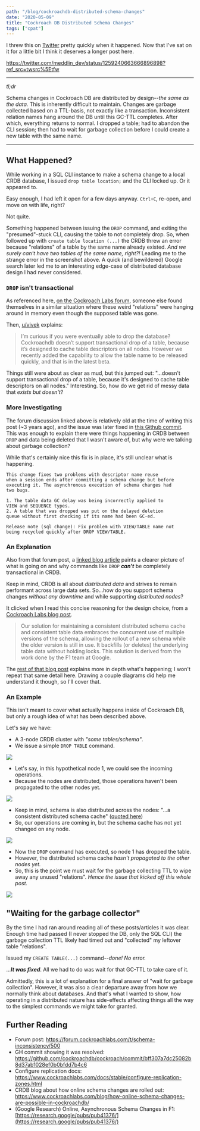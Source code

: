 ```yaml
---
path: "/blog/cockroachdb-distributed-schema-changes"
date: "2020-05-09"
title: "Cockroach DB Distributed Schema Changes"
tags: ["cpat"]
---
```


I threw this on [Twitter](https://twitter.com/meddlin_dev/status/1259240663666896898) pretty quickly when it happened. Now that I've sat on it for a little bit I think it deserves a longer post here.

https://twitter.com/meddlin_dev/status/1259240663666896898?ref_src=twsrc%5Etfw

<hr />

_tl;dr_

Schema changes in Cockroach DB are distributed by design--_the same as the data._ This is inherently difficult to maintain. Changes are garbage collected based on a TTL-basis, not exactly like a transaction. Inconsistent relation names hang around the DB until this GC-TTL completes. After which, everything returns to normal. I dropped a table; had to abandon the CLI session; then had to wait for garbage collection before I could create a new table with the same name.

<hr />

## What Happened?

While working in a SQL CLI instance to make a schema change to a local CRDB database, I issued `drop table location;` and the CLI locked up. Or it appeared to.

Easy enough, I had left it open for a few days anyway. `Ctrl+C`, re-open, and move on with life, right?

Not quite.

Something happened between issuing the `DROP` command, and exiting the "presumed"-stuck CLI, causing the table to not completely drop. So, when followed up with `create table location (...)` the CRDB threw an error because "relations" of a table by the same name already existed. _And we surely can't have two tables of the same name, right?!_ Leading me to the strange error in the screenshot above. A quick (and bewildered) Google search later led me to an interesting edge-case of distributed database design I had never considered.

### `DROP` isn't transactional

As referenced here, [on the Cockroach Labs forum](https://forum.cockroachlabs.com/t/schema-inconsistency/500), someone else found themselves in a similar situation where these weird "relations" were hanging around in memory even though the supposed table was gone.

Then, [u/vivek](https://forum.cockroachlabs.com/u/vivek) explains:

> I’m curious if you were eventually able to drop the database? Cockroachdb doesn’t support transactional drop of a table, because it’s designed to cache table descriptors on all nodes. However we recently added the capability to allow the table name to be released quickly, and that is in the latest beta.

Things still were about as clear as mud, but this jumped out: "...doesn't support transactional drop of a table, because it's designed to cache table descriptors on all nodes." Interesting. So, how do we get rid of messy data that _exists but doesn't_?

### More Investigating

The forum discussion linked above is relatively old at the time of writing this post (~3 years ago), and the issue was later fixed in [this Github commit](https://github.com/cockroachdb/cockroach/commit/bff307a7dc25082b8d37ab1028ef0b0bfdd7b4c6). This was enough to explain there were things happening in CRDB between `DROP` and data being deleted that I wasn't aware of, but why were we talking about garbage collection?

While that's certainly nice this fix is in place, it's still unclear what is happening.

> 
```
This change fixes two problems with descriptor name reuse
when a session ends after committing a schema change but before
executing it. The asynchronous execution of schema changes had
two bugs.

1. The table data GC delay was being incorrectly applied to
VIEW and SEQUENCE types.
2. A table that was dropped was put on the delayed deletion
queue without first checking if its name had been GC-ed.

Release note (sql change): Fix problem with VIEW/TABLE name not
being recycled quickly after DROP VIEW/TABLE.
```

### An Explanation

Also from that forum post, a [linked blog article](https://www.cockroachlabs.com/blog/how-online-schema-changes-are-possible-in-cockroachdb/) paints a clearer picture of what is going on and why commands like `DROP`  _**can't**_ be completely transactional in CRDB.

Keep in mind, CRDB is all about _distributed data_ and strives to remain performant across large data sets. So...how do you support schema changes _without any downtime_ and while supporting _distributed nodes_?

It clicked when I read this concise reasoning for the design choice, from a [Cockroach Labs blog post](https://www.cockroachlabs.com/blog/how-online-schema-changes-are-possible-in-cockroachdb/).

> Our solution for maintaining a consistent distributed schema cache and consistent table data embraces the concurrent use of multiple versions of the schema, allowing the rollout of a new schema while the older version is still in use. It backfills (or deletes) the underlying table data without holding locks. This solution is derived from the work done by the F1 team at Google.

The [rest of that blog post](https://www.cockroachlabs.com/blog/how-online-schema-changes-are-possible-in-cockroachdb/) explains more in depth what's happening; I won't repeat that same detail here. Drawing a couple diagrams did help me understand it though, so I'll cover that.

### An Example

This isn't meant to cover what actually happens inside of Cockroach DB, but only a rough idea of what has been described above.

Let's say we have:

- A 3-node CRDB cluster with _"some tables/schema"_.
- We issue a simple `DROP TABLE` command.

<img src="https://meddlin-web.s3.us-east-2.amazonaws.com/2020-05-11_post_crdb-distributed-schema/schema-01.png" />

- Let's say, in this hypothetical node 1, we could see the incoming operations.
- Because the nodes are distributed, those operations haven't been propagated to the other nodes yet.

<img src="https://meddlin-web.s3.us-east-2.amazonaws.com/2020-05-11_post_crdb-distributed-schema/schema-02.png" />

- Keep in mind, schema is also distributed across the nodes: "...a consistent distributed schema cache" ([quoted here](https://www.cockroachlabs.com/blog/how-online-schema-changes-are-possible-in-cockroachdb/))
- So, our operations are coming in, but the schema cache has not yet changed on any node.

<img src="https://meddlin-web.s3.us-east-2.amazonaws.com/2020-05-11_post_crdb-distributed-schema/schema-03.png" />

- Now the `DROP` command has executed, so node 1 has dropped the table.
- However, the distributed schema cache _hasn't propagated to the other nodes yet._
- So, this is the point we must wait for the garbage collecting TTL to wipe away any unused "relations". _Hence the issue that kicked off this whole post._

<img src="https://meddlin-web.s3.us-east-2.amazonaws.com/2020-05-11_post_crdb-distributed-schema/schema-04.png" />

## "Waiting for the garbage collector"

By the time I had ran around reading all of these posts/articles it was clear. Enough time had passed (I never stopped the DB, only the SQL CLI) the garbage collection TTL likely had timed out and "collected" my leftover table "relations". 

Issued my `CREATE TABLE(...)` command--_done! No error._

..._**It was fixed**_. All we had to do was wait for that GC-TTL to take care of it.

Admittedly, this is a lot of explanation for a final answer of "wait for garbage collection". However, it was also a clear departure away from how we normally think about databases. And that's what I wanted to show, how operating in a distributed nature has side-effects affecting things all the way to the simplest commands we might take for granted.

## Further Reading

- Forum post: https://forum.cockroachlabs.com/t/schema-inconsistency/500
- GH commit showing it was resolved: https://github.com/cockroachdb/cockroach/commit/bff307a7dc25082b8d37ab1028ef0b0bfdd7b4c6
- Configure replication docs: https://www.cockroachlabs.com/docs/stable/configure-replication-zones.html
- CRDB blog about how online schema changes are rolled out: https://www.cockroachlabs.com/blog/how-online-schema-changes-are-possible-in-cockroachdb/
- (Google Research) Online, Asynchronous Schema Changes in F1: [https://research.google/pubs/pub41376/](https://research.google/pubs/pub41376/)